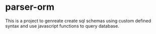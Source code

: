 # parser-orm

This is a project to genreate create sql schemas using custom defined syntax and
use javascript functions to query database.
